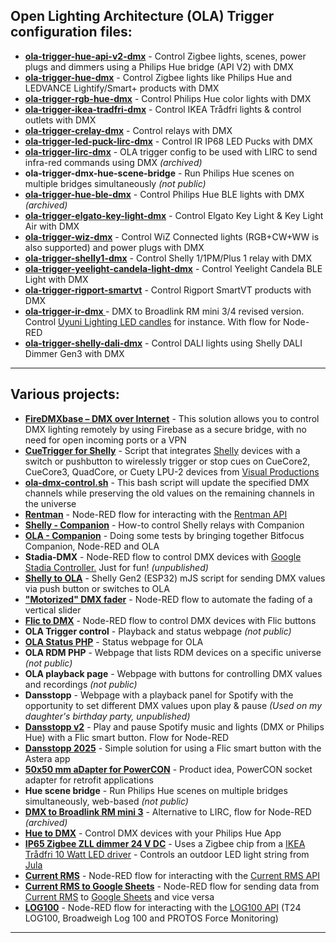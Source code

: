 ## Open Lighting Architecture (OLA) Trigger configuration files: 

* **[ola-trigger-hue-api-v2-dmx](https://github.com/gobo-ws/ola-trigger-hue-api-v2-dmx)** - Control Zigbee lights, scenes, power plugs and dimmers using a Philips Hue bridge (API V2) with DMX
* **[ola-trigger-hue-dmx](https://github.com/gobo-ws/ola-trigger-hue-dmx)** - Control Zigbee lights like Philips Hue and LEDVANCE Lightify/Smart+ products with DMX
* **[ola-trigger-rgb-hue-dmx](https://github.com/gobo-ws/ola-trigger-rgb-hue-dmx)** - Control Philips Hue color lights with DMX
* **[ola-trigger-ikea-tradfri-dmx](https://github.com/gobo-ws/ola-trigger-ikea-tradfri-dmx)** - Control IKEA Trådfri lights & control outlets with DMX
* **[ola-trigger-crelay-dmx](https://github.com/gobo-ws/ola-trigger-crelay-dmx)** - Control relays with DMX
* **[ola-trigger-led-puck-lirc-dmx](https://github.com/gobo-ws/ola-trigger-led-puck-lirc-dmx)** - Control IR IP68 LED Pucks with DMX
* **[ola-trigger-lirc-dmx](https://github.com/gobo-ws/ola-trigger-lirc-dmx)** - OLA trigger config to be used with LIRC to send infra-red commands using DMX *(archived)*
* **ola-trigger-dmx-hue-scene-bridge** - Run Philips Hue scenes on multiple bridges simultaneously *(not public)*
* **[ola-trigger-hue-ble-dmx](https://github.com/gobo-ws/ola-trigger-hue-ble-dmx)** - Control Philips Hue BLE lights with DMX *(archived)*
* **[ola-trigger-elgato-key-light-dmx](https://github.com/gobo-ws/ola-trigger-elgato-key-light-dmx)** - Control Elgato Key Light & Key Light Air with DMX
* **[ola-trigger-wiz-dmx](https://github.com/gobo-ws/ola-trigger-wiz-light-dmx)** - Control WiZ Connected lights (RGB+CW+WW is also supported) and power plugs with DMX
* **[ola-trigger-shelly1-dmx](https://github.com/gobo-ws/ola-trigger-shelly1-dmx)** - Control Shelly 1/1PM/Plus 1 relay with DMX
* **[ola-trigger-yeelight-candela-light-dmx](https://github.com/gobo-ws/ola-trigger-yeelight-candela-light-dmx)** - Control Yeelight Candela BLE Light with DMX
* **[ola-trigger-rigport-smartvt](https://github.com/gobo-ws/rigport-smartvt/)** - Control Rigport SmartVT products with DMX
* **[ola-trigger-ir-dmx ](https://github.com/gobo-ws/ola-trigger-ir-dmx)** - DMX to Broadlink RM mini 3/4 revised version. Control [Uyuni Lighting LED candles](https://github.com/gobo-ws/ola-trigger-ir-dmx/tree/main/uyuni) for instance. With flow for Node-RED
* **[ola-trigger-shelly-dali-dmx](https://github.com/gobo-ws/ola-trigger-shelly-dali-dmx)** - Control DALI lights using Shelly DALI Dimmer Gen3 with DMX
  
---      
  
## Various projects:  

* **[FireDMXbase – DMX over Internet](https://github.com/gobo-ws/FireDMXbase)** - This solution allows you to control DMX lighting remotely by using Firebase as a secure bridge, with no need for open incoming ports or a VPN
* **[CueTrigger for Shelly](https://github.com/gobo-ws/cuetrigger-for-shelly)** - Script that integrates [Shelly](https://www.shelly.com) devices with a switch or pushbutton to wirelessly trigger or stop cues on CueCore2, CueCore3, QuadCore, or Cuety LPU-2 devices from [Visual Productions](https://www.visualproductions.nl)
* **[ola-dmx-control.sh](https://github.com/gobo-ws/misc/blob/master/shell-scripts/ola-dmx-control.sh)** - This bash script will update the specified DMX channels while preserving the old values on the remaining channels in the universe
* **[Rentman](https://flows.nodered.org/flow/c8e7cc5eaf681b250a5c8a016828f88a)** - Node-RED flow for interacting with the [Rentman API](https://api.rentman.net)
* **[Shelly - Companion](https://github.com/gobo-ws/ola-companion/blob/main/howto_shelly_relays_companion.md)** - How-to control Shelly relays with Companion
* **[OLA - Companion](https://github.com/gobo-ws/ola-companion)** - Doing some tests by bringing together Bitfocus Companion, Node-RED and OLA
* **Stadia-DMX** - Node-RED flow to control DMX devices with [Google Stadia Controller.](https://stadia.google.com/controller/) Just for fun! *(unpublished)*
* **[Shelly to OLA](https://github.com/gobo-ws/shelly-ola)** - Shelly Gen2 (ESP32) mJS script for sending DMX values via push button or switches to OLA
* **["Motorized" DMX fader](https://flows.nodered.org/flow/30a25787d05e26a6b1cecddb861a4d1a)** - Node-RED flow to automate the fading of a vertical slider
* **[Flic to DMX](https://github.com/gobo-ws/flic-dmx)** - Node-RED flow to control DMX devices with Flic buttons
* **OLA Trigger control** - Playback and status webpage *(not public)*
* **[OLA Status PHP](https://github.com/gobo-ws/misc/blob/master/ola_status.php)** - Status webpage for OLA
* **OLA RDM PHP** - Webpage that lists RDM devices on a specific universe *(not public)*
* **OLA playback page** - Webpage with buttons for controlling DMX values and recordings *(not public)*
* **Dansstopp** - Webpage with a playback panel for Spotify with the opportunity to set different DMX values upon play & pause *(Used on my daughter's birthday party, unpublished)*
* **[Dansstopp v2](flic_spotify_hue_flow.json)** - Play and pause Spotify music and lights (DMX or Philips Hue) with a Flic smart button. Flow for Node-RED
* **[Dansstopp 2025](dansstopp-2025.md)** - Simple solution for using a Flic smart button with the Astera app
* **[50x50 mm aDapter for PowerCON](50x50_mm_aDapter_pub.pdf)** - Product idea, PowerCON socket adapter for retrofit applications
* **Hue scene bridge** - Run Philips Hue scenes on multiple bridges simultaneously, web-based *(not public)*
* **[DMX to Broadlink RM mini 3](https://github.com/gobo-ws/ola-trigger-led-puck-broadlink-rm3-dmx)** - Alternative to LIRC, flow for Node-RED *(archived)*     
* **[Hue to DMX](Hue_to_DMX.md)** - Control DMX devices with your Philips Hue App
* **[IP65 Zigbee ZLL dimmer 24 V DC](https://github.com/gobo-ws/misc/blob/master/gobo_ws_IP65_Zigbee_ZLL_dimmer.jpg)** - Uses a Zigbee chip from a [IKEA Trådfri 10 Watt LED driver](https://www.ikea.com/se/sv/p/tradfri-driver-foer-tradloes-styrning-gra-50356187/) - Controls an outdoor LED light string from [Jula](https://www.jula.se/catalog/hem-och-hushall/jul/julbelysning/ljusslingor-utomhus/ljusslinga-led-425433/)
* **[Current RMS](https://flows.nodered.org/flow/0be5feb1d68526c1c60e6d39d630fb47)** - Node-RED flow for interacting with the [Current RMS API](https://api.current-rms.com/doc)
* **[Current RMS to Google Sheets](https://flows.nodered.org/flow/5450c14665d41eef3b88ee8cb3992504)** - Node-RED flow for sending data from [Current RMS](https://current-rms.com/) to [Google Sheets](https://docs.google.com/spreadsheets) and vice versa 
* **[LOG100](log100.md)** - Node-RED flow for interacting with the [LOG100 API](https://www.mantracourt.com/software/t24-range/t24log100-channel-data-logging-visualisation-software) (T24 LOG100, Broadweigh Log 100 and PROTOS Force Monitoring)    
---  
